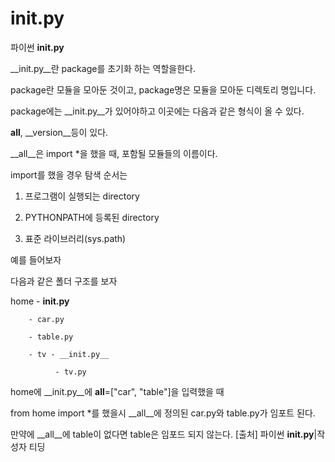 # init.py 


파이썬 __init.py__



__init.py__란 package를 초기화 하는 역할을한다.



package란 모듈을 모아둔 것이고, package명은 모듈을 모아둔 디렉토리 명입니다.

package에는 __init.py__가 있어야하고 이곳에는 다음과 같은 형식이 올 수 있다.



__all__, __version__등이 있다.

__all__은 import *을 했을 때, 포함될 모듈들의 이름이다.





import를 했을 경우 탐색 순서는

1. 프로그램이 실행되는 directory

2. PYTHONPATH에 등록된 directory

3. 표준 라이브러리(sys.path)



 

예를 들어보자

다음과 같은 폴더 구조를 보자



home - __init.py__

        - car.py

        - table.py

        - tv - __init.py__

              - tv.py



home에 __init.py__에 __all__=["car", "table"]을 입력했을 때

from home import *를 했을시 __all__에 정의된 car.py와 table.py가 임포트 된다.



만약에 __all__에 table이 없다면 table은 임포드 되지 않는다.
[출처] 파이썬 __init.py__|작성자 티딩